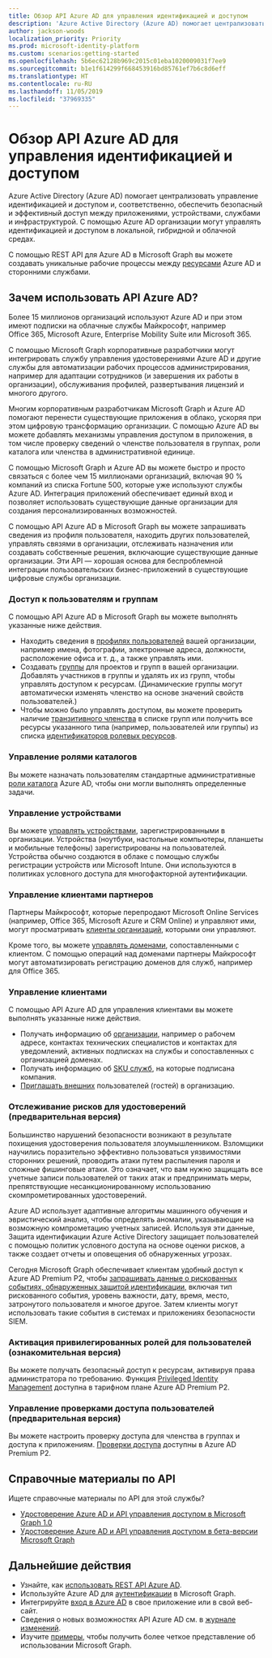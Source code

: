 ```yaml
---
title: Обзор API Azure AD для управления идентификацией и доступом
description: 'Azure Active Directory (Azure AD) помогает централизовать управление идентификацией и доступом и, соответственно, обеспечить безопасный и эффективный доступ между приложениями, устройствами, службами и инфраструктурой. С помощью Azure AD организации могут управлять идентификацией и доступом в локальной, гибридной и облачной средах.  '
author: jackson-woods
localization_priority: Priority
ms.prod: microsoft-identity-platform
ms.custom: scenarios:getting-started
ms.openlocfilehash: 5b6ec62128b969c2015c01eba1020009031f7ee9
ms.sourcegitcommit: b1e1f614299f668453916bd85761ef7b6c8d6eff
ms.translationtype: HT
ms.contentlocale: ru-RU
ms.lasthandoff: 11/05/2019
ms.locfileid: "37969335"
---
```

# <a name="azure-ad-identity-and-access-management-api-overview"></a>Обзор API Azure AD для управления идентификацией и доступом

Azure Active Directory (Azure AD) помогает централизовать управление идентификацией и доступом и, соответственно, обеспечить безопасный и эффективный доступ между приложениями, устройствами, службами и инфраструктурой. С помощью Azure AD организации могут управлять идентификацией и доступом в локальной, гибридной и облачной средах.

С помощью REST API для Azure AD в Microsoft Graph вы можете создавать уникальные рабочие процессы между [ресурсами](/graph/api/resources/azure-ad-overview?view=graph-rest-1.0) Azure AD и сторонними службами.

## <a name="why-use-the-azure-ad-apis"></a>Зачем использовать API Azure AD?

Более 15 миллионов организаций используют Azure AD и при этом имеют подписки на облачные службы Майкрософт, например Office 365, Microsoft Azure, Enterprise Mobility Suite или Microsoft 365.

С помощью Microsoft Graph корпоративные разработчики могут интегрировать службу управления удостоверениями Azure AD и другие службы для автоматизации рабочих процессов администрирования, например для адаптации сотрудников (и завершения их работы в организации), обслуживания профилей, развертывания лицензий и многого другого.

Многим корпоративным разработчикам Microsoft Graph и Azure AD помогают перенести существующие приложения в облако, ускоряя при этом цифровую трансформацию организации. С помощью Azure AD вы можете добавлять механизмы управления доступом в приложения, в том числе проверку сведений о членстве пользователя в группах, роли каталога или членства в административной единице.

С помощью Microsoft Graph и Azure AD вы можете быстро и просто связаться с более чем 15 миллионами организаций, включая 90 % компаний из списка Fortune 500, которые уже используют службы Azure AD. Интеграция приложений обеспечивает единый вход и позволяет использовать существующие данные организации для создания персонализированных возможностей.

С помощью API Azure AD в Microsoft Graph вы можете запрашивать сведения из профиля пользователя, находить других пользователей, управлять связями в организации, отслеживать назначения или создавать собственные решения, включающие существующие данные организации. Эти API — хорошая основа для беспроблемной интеграции пользовательских бизнес-приложений в существующие цифровые службы организации.

### <a name="access-users-and-groups"></a>Доступ к пользователям и группам

С помощью API Azure AD в Microsoft Graph вы можете выполнять указанные ниже действия.

- Находить сведения в [профилях пользователей](/graph/api/resources/user?view=graph-rest-1.0) вашей организации, например имена, фотографии, электронные адреса, должности, расположение офиса и т. д., а также управлять ими.
- Создавать [группы](/graph/api/resources/groups-overview?view=graph-rest-1.0) для проектов и групп в вашей организации. Добавлять участников в группы и удалять их из групп, чтобы управлять доступом к ресурсам. (Динамические группы могут автоматически изменять членство на основе значений свойств пользователей.)
- Чтобы можно было управлять доступом, вы можете проверить наличие [транзитивного членства](/graph/api/user-checkmembergroups?view=graph-rest-1.0) в списке групп или получить все ресурсы указанного типа (например, пользователей или группы) из списка [идентификаторов ролевых ресурсов](/graph/api/directoryobject-getbyids?view=graph-rest-1.0).

### <a name="manage-directory-roles"></a>Управление ролями каталогов

Вы можете назначать пользователям стандартные административные [роли каталога](/graph/api/resources/directoryrole?view=graph-rest-1.0) Azure AD, чтобы они могли выполнять определенные задачи.

### <a name="manage-devices"></a>Управление устройствами

Вы можете [управлять устройствами](https://docs.microsoft.com/azure/active-directory/device-management-introduction), зарегистрированными в организации. Устройства (ноутбуки, настольные компьютеры, планшеты и мобильные телефоны) зарегистрированы на пользователей. Устройства обычно создаются в облаке с помощью службы регистрации устройств или Microsoft Intune. Они используются в политиках условного доступа для многофакторной аутентификации.

### <a name="partner-tenant-management"></a>Управление клиентами партнеров

Партнеры Майкрософт, которые перепродают Microsoft Online Services (например, Office 365, Microsoft Azure и CRM Online) и управляют ими, могут просматривать [клиенты организаций](/graph/api/resources/contract?view=graph-rest-1.0), которыми они управляют.

Кроме того, вы можете [управлять доменами](/graph/api/resources/domain?view=graph-rest-1.0), сопоставленными с клиентом. С помощью операций над доменами партнеры Майкрософт могут автоматизировать регистрацию доменов для служб, например для Office 365.

### <a name="tenant-management"></a>Управление клиентами

С помощью API Azure AD для управления клиентами вы можете выполнять указанные ниже действия.

- Получать информацию об [организации](/graph/api/resources/organization?view=graph-rest-1.0), например о рабочем адресе, контактах технических специалистов и контактах для уведомлений, активных подписках на службы и сопоставленных с организацией доменах.
- Получать информацию об [SKU служб](/graph/api/resources/subscribedsku?view=graph-rest-1.0), на которые подписана компания.
- [Приглашать внешних](/graph/api/resources/invitation?view=graph-rest-1.0) пользователей (гостей) в организацию.

### <a name="monitor-identity-risks-preview"></a>Отслеживание рисков для удостоверений (предварительная версия)

Большинство нарушений безопасности возникают в результате похищения удостоверения пользователя злоумышленником. Взломщики научились поразительно эффективно пользоваться уязвимостями сторонних решений, проводить атаки путем распыления пароля и сложные фишинговые атаки. Это означает, что вам нужно защищать все учетные записи пользователей от таких атак и предпринимать меры, препятствующие несанкционированному использованию скомпрометированных удостоверений.

Azure AD использует адаптивные алгоритмы машинного обучения и эвристический анализ, чтобы определять аномалии, указывающие на возможную компрометацию учетных записей. Используя эти данные, Защита идентификации Azure Active Directory защищает пользователей с помощью политик условного доступа на основе оценки рисков, а также создает отчеты и оповещения об обнаруженных угрозах.

Сегодня Microsoft Graph обеспечивает клиентам удобный доступ к Azure AD Premium P2, чтобы [запрашивать данные о рискованных событиях, обнаруженных защитой идентификации](/graph/api/resources/identityprotection-root?view=graph-rest-beta), включая тип рискованного события, уровень важности, дату, время, место, затронутого пользователя и многое другое. Затем клиенты могут использовать такие события в системах и приложениях безопасности SIEM.

### <a name="activate-users-into-privileged-roles-preview"></a>Активация привилегированных ролей для пользователей (ознакомительная версия)

Вы можете получать безопасный доступ к ресурсам, активируя права администратора по требованию. Функция [Privileged Identity Management](/graph/api/resources/privilegedidentitymanagement-root?view=graph-rest-beta) доступна в тарифном плане Azure AD Premium P2.

### <a name="manage-user-access-reviews-preview"></a>Управление проверками доступа пользователей (предварительная версия)

Вы можете настроить проверку доступа для членства в группах и доступа к приложениям. [Проверки доступа](/graph/api/resources/accessreviews-root?view=graph-rest-beta) доступны в Azure AD Premium P2.

## <a name="api-reference"></a>Справочные материалы по API

Ищете справочные материалы по API для этой службы?

- [Удостоверение Azure AD и API управления доступом в Microsoft Graph 1.0](/graph/api/resources/azure-ad-overview?view=graph-rest-1.0)
- [Удостоверение Azure AD и API управления доступом в бета-версии Microsoft Graph](/graph/api/resources/azure-ad-overview?view=graph-rest-beta)

## <a name="next-steps"></a>Дальнейшие действия

- Узнайте, как [использовать REST API Azure AD](/graph/api/resources/azure-ad-overview?view=graph-rest-1.0).
- Используйте Azure AD для [аутентификации](/graph/auth) в Microsoft Graph.
- Интегрируйте [вход в Azure AD](https://azure.microsoft.com/develop/identity/signin/) в свое приложение или в свой веб-сайт.
- Сведения о новых возможностях API Azure AD см. в [журнале изменений](changelog.md).
- Изучите [примеры](https://developer.microsoft.com/graph/graph/examples), чтобы получить более четкое представление об использовании Microsoft Graph.
